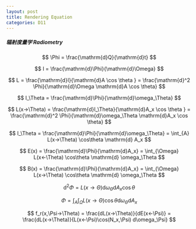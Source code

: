 ```yaml
---
layout: post
title: Rendering Equation
categories: D11
---
```


##### 辐射度量学 Radiometry

$$ \Phi = \frac{\mathrm{d}Q}{\mathrm{d}t} $$

$$ I = \frac{\mathrm{d}\Phi}{\mathrm{d}\Omega} $$

$$ L = \frac{\mathrm{d}I}{\mathrm{d}A \cos \theta } = \frac{\mathrm{d}^2 \Phi}{\mathrm{d}\Omega \mathrm{d}A \cos \theta} $$

$$ I_\Theta = \frac{\mathrm{d}\Phi}{\mathrm{d}\omega_\Theta} $$

$$ L(x→\Theta) = \frac{\mathrm{d}I_\Theta}{\mathrm{d}A_x \cos \theta } = \frac{\mathrm{d}^2 \Phi}{\mathrm{d}\omega_\Theta \mathrm{d}A_x \cos \theta} $$

$$ I_\Theta = \frac{\mathrm{d}\Phi}{\mathrm{d}\omega_\Theta} = \int_{A} L(x→\Theta) \cos\theta \mathrm{d} A_x $$

$$  E(x) = \frac{\mathrm{d}\Phi}{\mathrm{d}A_x} = \int_{\Omega} L(x←\Theta) \cos\theta \mathrm{d} \omega_\Theta $$

$$  B(x) = \frac{\mathrm{d}\Phi}{\mathrm{d}A_x} = \int_{\Omega} L(x→\Theta) \cos\theta \mathrm{d} \omega_\Theta $$

$$ \mathrm{d}^2 \Phi = L(x→\Theta) \mathrm{d} \omega_\Theta \mathrm{d}A_x \cos\theta $$

$$ \Phi = \int_{A} \int_{\Omega} L(x→\Theta) \cos\theta \mathrm{d} \omega_\Theta \mathrm{d}A_x $$

$$ f_r(x,\Psi→\Theta) = \frac{dL(x→\Theta)}{dE(x←\Psi)} = \frac{dL(x→\Theta)}{L(x←\Psi)\cos(N_x,\Psi) d\omega_\Psi} $$
